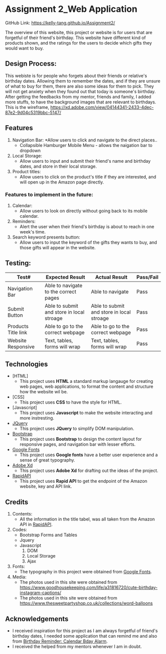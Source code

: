 # Assignment 2_Web Application
GitHub Link: https://kelly-tang.github.io/Assignment2/

The overview of this website, this project or website is for users that are forgetful of their friend's birthday. This website have different kind of products shown, and the ratings for the users to decide which gifts they would want to buy.

## Design Process: 
This webiste is for people who forgets about their friends or relative's birthday dates. Allowing them to remember the dates, and if they are unsure of what to buy for them, there are also some ideas for them to pick. They will not get anxiety when they found out that today is someone's birthday. After getting the feedbacks from my mentor, friends and family, I added more stuffs, to have the background images that are relevant to birthdays. This is the wireframe, https://xd.adobe.com/view/04144341-2433-4dec-87e2-9d04c5319bbc-5147/ 

## Features
1. Navigation Bar:
    *Allow users to click and navigate to the direct places.\.
    * Collapsible Hamburger Mobile Menu - allows the naigation bar to dropdown
2. Local Storage:
    * Allow users to input and submit their friend's name and birthday dates, and store in their local storage.
3. Product titles:
    * Allow users to click on the product's title if they are interested, and will open up in the Amazon page directly.
### Features to implement in the future:
1. Calendar:
    * Allow users to look on directly without going back to its mobile calendar.
2. Reminders:
    * Alert the user when their friend's birthday is about to reach in one week's time.
3. Search keyword presents button:
    * Allow users to input the keyword of the gifts they wants to buy, and those gifts will appear in the website.

## Testing:
Test# | Expected Result | Actual Result | Pass/Fail
------------ | ------------- | ------------ | ------------- 
Navigation Bar | Able to navigate to the correct pages | Able to navigate | Pass
Submit Button | Able to submit and store in local stroage | Able to submit and store in local stroage | Pass
Products Title link | Able to go to the correct webpage | Able to go to the correct webpage | Pass
Website Responsive | Text, tables, forms will wrap | Text, tables, forms will wrap | Pass

## Technologies
- [HTML]
    - This project uses **HTML** a standard markup langauge for creating web pages, web applications, to format the content and structure how the website wil be.
- [CSS]
    - This project uses **CSS** to have the style for HTML.
- [Javascript]
    - This project uses **Javascript** to make the website interacting and more instresting.
- [JQuery](https://jquery.com)
    - This project uses **JQuery** to simplify DOM manipulation.
- [Bootstrap](https://getbootstrap.com/docs/4.0/getting-started/introduction/)
    - This project uses **Bootstrap** to design the content layout for responsive pages, and navigation bar with lesser efforts.
- [Google Fonts](https://fonts.google.com/)
    - This project uses **Google fonts** have a better user experience and a sense of great typography.
- [Adobe Xd](https://www.adobe.com/sea/products/xd.html)
    - This project uses **Adobe Xd** for drafting out the ideas of the project.
- [RapidAPI](https://rapidapi.com/marketplace)
    - This project uses **Rapid API** to get the endpoint of the Amazon website, key and API link.

## Credits
1. Contents:
    * All the information in the title tabel, was all taken from the Amazon API in [RapidAPI](https://rapidapi.com/marketplace).
2. Codes:
    * Bootstrap Forms and Tables
    * Jquery
    * Javascript
      1. DOM
      2. Local Storage
      3. Ajax
3. Fonts:
    * The typography in this project were obtained from [Google Fonts](https://fonts.google.com/).
4. Media:
    * The photos used in this site were obtained from https://www.goodhousekeeping.com/life/a31816720/cute-birthday-instagram-captions/
    * The photos used in this site were obtained from https://www.thesweetpartyshop.co.uk/collections/word-balloons
    
## Acknowledgements
- I received inspiration for this project as I am always forgetful of friend's birthday dates, I needed some application that can remind me and also from [Birthday Reminder: Calendar Bday Alarm](https://play.google.com/store/apps/details?id=com.apputilose.teo.birthdayremember&hl=en&gl=US).
- I received the helped from my mentors whenever I am in doubt.
